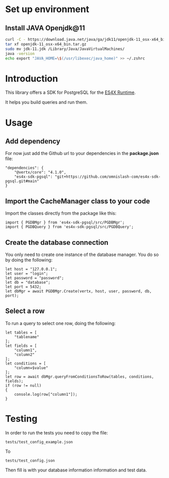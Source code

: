 # Set up environment
## Install JAVA Openjdk@11
```bash
curl -C - https://download.java.net/java/ga/jdk11/openjdk-11_osx-x64_bin.tar.gz -O openjdk-11_osx-x64_bin.tar.gz
tar xf openjdk-11_osx-x64_bin.tar.gz
sudo mv jdk-11.jdk /Library/Java/JavaVirtualMachines/
java -version
echo export "JAVA_HOME=\$(/usr/libexec/java_home)" >> ~/.zshrc
```

# Introduction
This library offers a SDK for PostgreSQL for the [ES4X Runtime](https://github.com/reactiverse/es4x).

It helps you build queries and run them.

# Usage
## Add dependency
For now just add the Github url to your dependencies in the **package.json** file:
```
"dependencies": {
	"@vertx/core": "4.1.0",
	"es4x-sdk-pgsql": "git+https://github.com/omnislash-com/es4x-sdk-pgsql.git#main"
}
```

## Import the CacheManager class to your code
Import the classes directly from the package like this:
```
import { PGDBMgr } from 'es4x-sdk-pgsql/src/PGDBMgr';
import { PGDBQuery } from 'es4x-sdk-pgsql/src/PGDBQuery';
```

## Create the database connection
You only need to create one instance of the database manager. You do so by doing the following:
```
let	host = "127.0.0.1";
let	user = "login";
let	password = "password";
let	db = "database";
let	port = 5432;
let	dbMgr = await PGDBMgr.Create(vertx, host, user, password, db, port);
```

## Select a row
To run a query to select one row, doing the following:
```
let	tables = [
	"tablename"
];
let	fields = [
	"column1",
	"column2"
];
let	conditions = [
	"column=$value"
];
let	row = await dbMgr.queryFromConditionsToRow(tables, conditions, fields);
if (row != null)
{
	console.log(row["column1"]);
}
```

# Testing
In order to run the tests you need to copy the file:
```
tests/test_config_example.json
```
To
```
tests/test_config.json
```
Then fill is with your database information information and test data.
